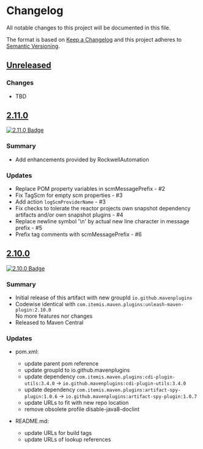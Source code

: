 # Changelog

All notable changes to this project will be documented in this file.

The format is based on [Keep a Changelog](http://keepachangelog.com/)
and this project adheres to [Semantic Versioning](http://semver.org/).

<!-- Format restrictions - see https://common-changelog.org and https://keepachangelog.com/ for details -->
<!-- Each Release must start with a line for the release version of exactly this format: ## [version] -->
<!-- The subsequent comment lines start with a space - not to irritate the release scripts parser!
 ## [major.minor.micro]
 <empty line> - optional sub sections may follow like:
 ### Added:
 - This feature was added
 <empty line>
 ### Changed:
 - This feature was changed
 <empty line>
 ### Removed:
 - This feature was removed
 <empty line>
 ### Fixed:
 - This issue was fixed
 <empty line>
 <empty line> - next line is the starting of the previous release
 ## [major.minor.micro]
 <empty line>
 <...>
 !!! In addition the compare URL links are to be maintained at the end of this CHANGELOG.md as follows.
     These links provide direct access to the GitHub compare vs. the previous release.
     The particular link of a released version will be copied to the release notes of a release accordingly.
     At the end of this file appropriate compare links have to be maintained for each release version in format:
 
  +-current release version
  |
  |                   +-URL to this repo              previous release version tag-+       +-current release version tag
  |                   |                                                            |       |
 [major.minor.micro]: https://github.com/mavenplugins/unleash-maven-plugin/compare/vM.N.u..vM.N.u
-->
<!--
## [Unreleased]

### Additions
- TBD

### Changes
- TBD

### Deprecated
- TBD

###	Removals
- TBD

### Fixes
- TBD

###	Security
- TBD
-->

## [Unreleased]

### Changes
- TBD


## [2.11.0]
<!-- !!! Align version in badge URLs as well !!! -->
[![2.11.0 Badge](https://img.shields.io/nexus/r/io.github.mavenplugins/unleash-maven-plugin?server=https://s01.oss.sonatype.org&label=Maven%20Central&queryOpt=:v=2.11.0)](https://central.sonatype.com/artifact/io.github.mavenplugins/unleash-maven-plugin/2.11.0)

### Summary
- Add enhancements provided by RockwellAutomation

### Updates
- Replace POM property variables in scmMessagePrefix - #2
- Fix TagScm for empty scm properties - #3
- Add action `logScmProviderName` - #3
- Fix checks to tolerate the reactor projects own snapshot dependency artifacts and/or own snapshot plugins - #4
- Replace newline symbol '\n' by actual new line character in message prefix - #5
- Prefix tag comments with scmMessagePrefix - #6


## [2.10.0]
<!-- !!! Align version in badge URLs as well !!! -->
[![2.10.0 Badge](https://img.shields.io/nexus/r/io.github.mavenplugins/unleash-maven-plugin?server=https://s01.oss.sonatype.org&label=Maven%20Central&queryOpt=:v=2.10.0)](https://central.sonatype.com/artifact/io.github.mavenplugins/unleash-maven-plugin/2.10.0)

### Summary
- Initial release of this artifact with new groupId `io.github.mavenplugins`
- Codewise identical with `com.itemis.maven.plugins:unleash-maven-plugin:2.10.0`<br>No more features nor changes
- Released to Maven Central

### Updates
- pom.xml:
  - update parent pom reference
  - update groupId to io.github.mavenplugins
  - update dependency `com.itemis.maven.plugins:cdi-plugin-utils:3.4.0` -> `io.github.mavenplugins:cdi-plugin-utils:3.4.0`
  - update dependency `com.itemis.maven.plugins:artifact-spy-plugin:1.0.6` -> `io.github.mavenplugins:artifact-spy-plugin:1.0.7`
  - update URLs to fit with new repo location
  - remove obsolete profile disable-java8-doclint

- README.md:
  - update URLs for build tags
  - update URLs of lookup references


<!--
## []

### NeverReleased
- This is just a dummy placeholder to make the parser of GHCICD/release-notes-from-changelog@v1 happy!
-->

[Unreleased]: https://github.com/mavenplugins/unleash-maven-plugin/compare/v2.11.0..HEAD
[2.11.0]: https://github.com/mavenplugins/unleash-maven-plugin/compare/v2.10.0..v2.11.0
[2.10.0]: https://github.com/mavenplugins/unleash-maven-plugin/releases/tag/v2.10.0
